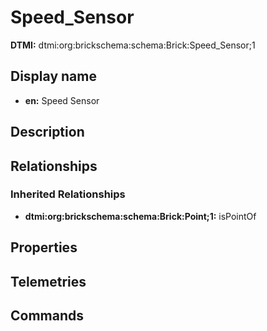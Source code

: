 # Speed_Sensor
**DTMI:** dtmi:org:brickschema:schema:Brick:Speed_Sensor;1
## Display name
- **en:** Speed Sensor
## Description
## Relationships
### Inherited Relationships
* **dtmi:org:brickschema:schema:Brick:Point;1:** isPointOf
## Properties
## Telemetries
## Commands
